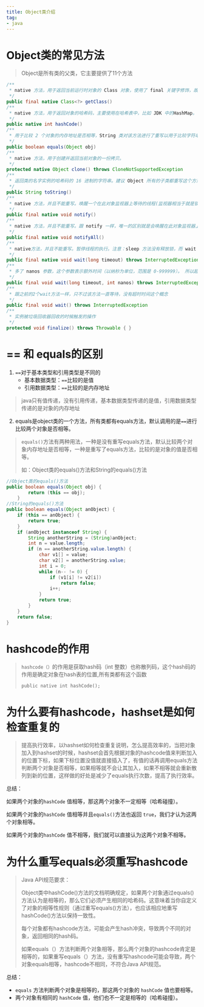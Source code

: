 ```yaml
---
title: Object类介绍
tag:
- java
---
```


# Object类的常见方法

>Object是所有类的父类，它主要提供了11个方法

```java
/**
 * native 方法，用于返回当前运行时对象的 Class 对象，使用了 final 关键字修饰，故不允许子类重写。
 */
public final native Class<?> getClass()
/**
 * native 方法，用于返回对象的哈希码，主要使用在哈希表中，比如 JDK 中的HashMap。
 */
public native int hashCode()
/**
 * 用于比较 2 个对象的内存地址是否相等，String 类对该方法进行了重写以用于比较字符串的值是否相等。
 */
public boolean equals(Object obj)
/**
 * native 方法，用于创建并返回当前对象的一份拷贝。
 */
protected native Object clone() throws CloneNotSupportedException
/**
 * 返回类的名字实例的哈希码的 16 进制的字符串。建议 Object 所有的子类都重写这个方法。
 */
public String toString()
/**
 * native 方法，并且不能重写。唤醒一个在此对象监视器上等待的线程(监视器相当于就是锁的概念)。如果有多个线程在等待只会任意唤醒一个。
 */
public final native void notify()
/**
 * native 方法，并且不能重写。跟 notify 一样，唯一的区别就是会唤醒在此对象监视器上等待的所有线程，而不是一个线程。
 */
public final native void notifyAll()
/**
 * native方法，并且不能重写。暂停线程的执行。注意：sleep 方法没有释放锁，而 wait 方法释放了锁 ，timeout 是等待时间。
 */
public final native void wait(long timeout) throws InterruptedException
/**
 * 多了 nanos 参数，这个参数表示额外时间（以纳秒为单位，范围是 0-999999）。 所以超时的时间还需要加上 nanos 纳秒。。
 */
public final void wait(long timeout, int nanos) throws InterruptedException
/**
 * 跟之前的2个wait方法一样，只不过该方法一直等待，没有超时时间这个概念
 */
public final void wait() throws InterruptedException
/**
 * 实例被垃圾回收器回收的时候触发的操作
 */
protected void finalize() throws Throwable { }
```



# == 和 equals的区别

1. `==`对于基本类型和引用类型是不同的
   + 基本数据类型：`==`比较的是值
   + 引用数据类型：`==`比较的是内存地址

>java只有值传递，没有引用传递，基本数据类型传递的是值，引用数据类型传递的是对象的内存地址

2. equals是object类的一个方法，所有类都有equals方法，默认调用的是`==`进行比较两个对象是否相等。

>`equals()`方法有两种用法，一种是没有重写equals方法，默认比较两个对象内存地址是否相等，一种是重写了equals方法，比较的是对象的值是否相等。
>
>如：Object类的equals()方法和String的equals()方法

```java
//Object类的equals()方法
public boolean equals(Object obj) {
        return (this == obj);
    }
//String的equals()方法
public boolean equals(Object anObject) {
    if (this == anObject) {
        return true;
    }
    if (anObject instanceof String) {
        String anotherString = (String)anObject;
        int n = value.length;
        if (n == anotherString.value.length) {
            char v1[] = value;
            char v2[] = anotherString.value;
            int i = 0;
            while (n-- != 0) {
                if (v1[i] != v2[i])
                    return false;
                i++;
            }
            return true;
        }
    }
    return false;
}
```

# hashcode的作用

>`hashcode（）`的作用是获取hash码（int 整数）也称散列码，这个hash码的作用是确定对象在hash表的位置,所有类都有这个函数
>
>`public native int hashCode();`



# 为什么要有hashcode，hashset是如何检查重复的

>提高执行效率，以hashset如何检查重复说明，怎么提高效率的，当把对象加入到hashset的时候，hashset会首先根据对象的hashcode值来判断加入的位置下标，如果下标位置没值就直接插入了，有值的话再调用equals方法判断两个对象是否相等，如果相等就不会让其加入，如果不相等就会重新散列到新的位置，这样做的好处是减少了equals执行次数，提高了执行效率。

总结：

如果两个对象的`hashCode` 值相等，那这两个对象不一定相等（哈希碰撞）。

如果两个对象的`hashCode` 值相等并且`equals()`方法也返回 `true`，我们才认为这两个对象相等。

如果两个对象的`hashCode` 值不相等，我们就可以直接认为这两个对象不相等。

# 为什么重写equals必须重写hashcode

>Java API规范要求：
>
>Object类中hashCode()方法的文档明确规定，如果两个对象通过equals()方法认为是相等的，那么它们必须产生相同的哈希码。这意味着当你自定义了对象的相等性规则（通过重写equals()方法），也应该相应地重写hashCode()方法以保持一致性。
>
>每个对象都有hashcode方法，可能会产生hash冲突，导致两个不同的对象，返回相同的hash码。
>
>如果equals（）方法判断两个对象相等，那么两个对象的hashcode肯定是相等的，如果重写equals（）方法，没有重写hashcode可能会导致，两个对象equals相等，hashcode不相同，不符合Java API规范。

总结：

- `equals` 方法判断两个对象是相等的，那这两个对象的 `hashCode` 值也要相等。
- 两个对象有相同的 `hashCode` 值，他们也不一定是相等的（哈希碰撞）。